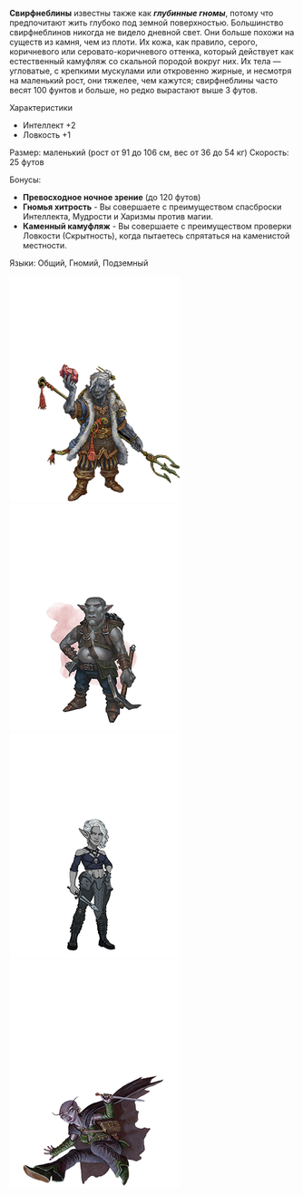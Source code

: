 **Свирфнеблины** известны также как ***глубинные гномы***, потому что предпочитают жить глубоко под земной поверхностью. Большинство свирфнеблинов никогда не видело дневной свет. Они больше похожи на существ из камня, чем из плоти. Их кожа, как правило, серого, коричневого или серовато-коричневого оттенка, который действует как естественный камуфляж со скальной породой вокруг них. Их тела — угловатые, с крепкими мускулами или откровенно жирные, и несмотря на маленький рост, они тяжелее, чем кажутся; свирфнеблины часто весят 100 фунтов и больше, но редко вырастают выше 3 футов.

Характеристики
- Интеллект +2
- Ловкость +1

Размер: маленький  (рост от 91 до 106 см, вес от 36 до 54 кг)
Скорость: 25 футов

Бонусы:
- **Превосходное ночное зрение** (до 120 футов)
- **Гномья хитрость** - Вы совершаете с преимуществом спасброски Интеллекта, Мудрости и Харизмы против магии.
- **Каменный камуфляж** - Вы совершаете с преимуществом проверки Ловкости (Скрытность), когда пытаетесь спрятаться на каменистой местности.

Языки: Общий, Гномий, Подземный

![Свирфнеблин](../../Img/R-gnome-deep1.png)![Свирфнеблин](../../Img/R-gnome-deep2.png)![Свирфнеблин](../../Img/R-gnome-deep3.png)![Свирфнеблин](../../Img/R-gnome-deep4.png)